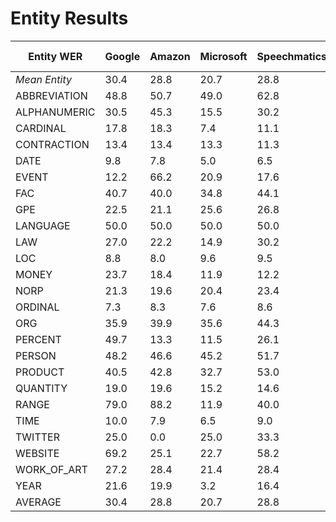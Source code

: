# Entity Results

|Entity WER|Google|Amazon|Microsoft|Speechmatics|Rev<br />Kaldi|Rev<br />ESPNet|Kaldi.org<br />Librispeech|
|--|--|--|--|--|--|--|--|
|_Mean Entity_|30.4|28.8|20.7|28.8|19.6|18.8|55.9|24.5|
|ABBREVIATION|48.8|50.7|49.0|62.8|39.0|39.0|81.0|48.2|
|ALPHANUMERIC|30.5|45.3|15.5|30.2|15.2|12.8|60.9|24.9|
|CARDINAL|17.8|18.3|7.4|11.1|4.4|3.9|34.2|10.5|
|CONTRACTION|13.4|13.4|13.3|11.3|9.3|7.6|57.6|11.4|
|DATE|9.8|7.8|5.0|6.5|5.5|5.1|44.0|6.6|
|EVENT|12.2|66.2|20.9|17.6|7.7|4.6|66.2|21.6|
|FAC|40.7|40.0|34.8|44.1|36.1|46.2|63.6|40.3|
|GPE|22.5|21.1|25.6|26.8|26.1|22.8|62.4|24.2|
|LANGUAGE|50.0|50.0|50.0|50.0|100.0|50.0|100.0|58.3|
|LAW|27.0|22.2|14.9|30.2|11.6|12.1|51.5|19.7|
|LOC|8.8|8.0|9.6|9.5|12.8|14.3|39.9|10.5|
|MONEY|23.7|18.4|11.9|12.2|6.0|6.7|36.9|13.1|
|NORP|21.3|19.6|20.4|23.4|23.8|28.1|55.3|22.8|
|ORDINAL|7.3|8.3|7.6|8.6|8.2|5.0|40.1|7.5|
|ORG|35.9|39.9|35.6|44.3|32.5|36.0|74.7|37.4|
|PERCENT|49.7|13.3|11.5|26.1|3.3|2.8|44.7|17.8|
|PERSON|48.2|46.6|45.2|51.7|46.8|50.1|79.7|48.1|
|PRODUCT|40.5|42.8|32.7|53.0|34.9|40.3|66.9|40.7|
|QUANTITY|19.0|19.6|15.2|14.6|10.6|13.1|49.1|15.3|
|RANGE|79.0|88.2|11.9|40.0|0.0|0.0|26.8|36.5|
|TIME|10.0|7.9|6.5|9.0|10.0|6.0|47.8|8.2|
|TWITTER|25.0|0.0|25.0|33.3|0.0|0.0|50.0|13.9|
|WEBSITE|69.2|25.1|22.7|58.2|20.2|29.7|77.6|37.5|
|WORK_OF_ART|27.2|28.4|21.4|28.4|23.5|31.8|64.3|26.8|
|YEAR|21.6|19.9|3.2|16.4|1.6|1.9|22.7|10.8|
|AVERAGE|30.4|28.8|20.7|28.8|19.6|18.8|55.9|24.5|
